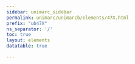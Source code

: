 ```yaml
---
sidebar: unimarc_sidebar
permalink: unimarc/unimarcb/elements/47X.html
prefix: "ub47X"
ns_separator: '/'
toc: true
layout: elements
datatable: true

---
```

